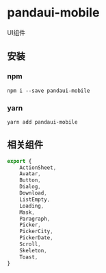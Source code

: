 # pandaui-mobile
UI组件

## 安装

### npm
```npm
npm i --save pandaui-mobile
```

### yarn
```npm
yarn add pandaui-mobile
```

## 相关组件
```js
export {
    ActionSheet,
    Avatar,
    Button,
    Dialog,
    Download,
    ListEmpty,
    Loading,
    Mask,
    Paragraph,
    Picker,
    PickerCity,
    PickerDate,
    Scroll,
    Skeleton,
    Toast,
}
```